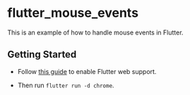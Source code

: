 # flutter_mouse_events

This is an example of how to handle mouse events in Flutter.

## Getting Started

- Follow [this guide](https://flutter.dev/docs/get-started/web#set-up) to enable Flutter web support.

- Then run `flutter run -d chrome`.